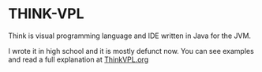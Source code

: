 # THINK-VPL
Think is visual programming language and IDE written in Java for the JVM.

I wrote it in high school and it is mostly defunct now. You can see examples and read a full explanation at [ThinkVPL.org](http://thinkvpl.org)
